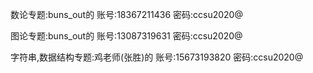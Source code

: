 数论专题:buns_out的
账号:18367211436
密码:ccsu2020@

图论专题:buns_out的
账号:13087319631
密码:ccsu2020@


字符串,数据结构专题:鸡老师(张胜)的
账号:15673193820
密码:ccsu2020@